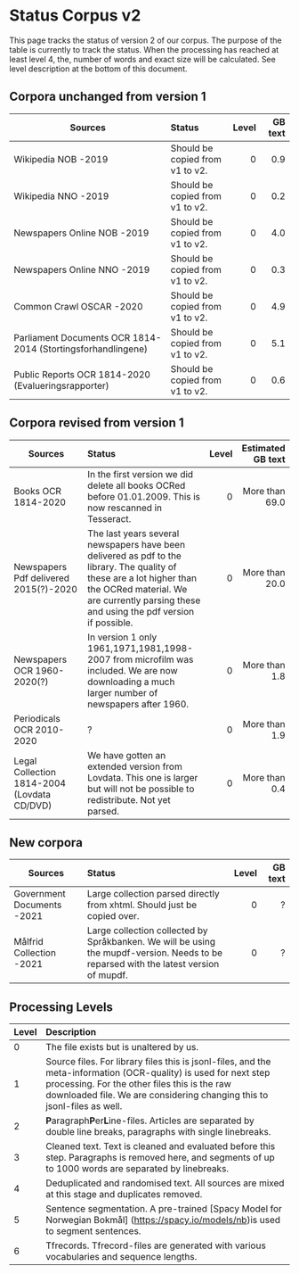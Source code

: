 # Status Corpus v2
This page tracks the status of version 2 of our corpus. The purpose of the table is currently to track the status. When the processing has reached at least level 4, the, number of words and exact size will be calculated. See level description at the bottom of this document.


## Corpora unchanged from version 1
| Sources  |   Status | Level | GB text |
| -------- |   :-----|   -----:| -----:|
| Wikipedia NOB -2019  | Should be copied from v1 to v2.| 0| 0.9 |
| Wikipedia NNO -2019 | Should be copied from v1 to v2. | 0 | 0.2 |
| Newspapers Online NOB -2019 | Should be copied from v1 to v2.| 0 | 4.0 |
| Newspapers Online NNO -2019 |  Should be copied from v1 to v2.| 0 | 0.3 |
| Common Crawl OSCAR -2020 |  Should be copied from v1 to v2. | 0 | 4.9 |
| Parliament Documents OCR 1814-2014 (Stortingsforhandlingene)  |  Should be copied from v1 to v2. | 0 | 5.1 |
| Public Reports OCR 1814-2020 (Evalueringsrapporter) |  Should be copied from v1 to v2. |0 | 0.6 |



## Corpora revised from version 1
| Sources  |   Status | Level | Estimated GB text |
| -------- |   :-----|   -----:| -----:|
| Books OCR 1814-2020| In the first version we did delete all books OCRed before 01.01.2009. This is now rescanned in Tesseract.  | 0| More than 69.0 |
| Newspapers Pdf delivered 2015(?)-2020| The last years several newspapers have been delivered as pdf to the library. The quality of these are a lot higher than the OCRed material. We are currently parsing these and using the pdf version if possible.| 0 | More than 20.0 |
| Newspapers OCR 1960-2020(?)|  In version 1 only 1961,1971,1981,1998-2007 from microfilm was included. We are now downloading a much larger number of newspapers after 1960.| 0| More than 1.8 |
| Periodicals OCR 2010-2020 |  ?|0 | More than 1.9 |
| Legal Collection 1814-2004 (Lovdata CD/DVD) |  We have gotten an extended version from Lovdata. This one is larger but will not be possible to redistribute. Not yet parsed. | 0| More than 0.4|


## New corpora
| Sources  |   Status | Level | GB text |
| -------- |   :-----|   -----:| -----:|
| Government Documents -2021  | Large collection parsed directly from xhtml. Should just be copied over.| 0| ? |
| Målfrid Collection -2021  | Large collection collected by Språkbanken. We will be using the mupdf-version. Needs to be reparsed with the latest version of mupdf.| 0| ? |




## Processing Levels
| Level  |   Description |
| -------- |   :-----|
| 0 | The file exists but is unaltered by us. |
| 1 | Source files. For library files this is jsonl-files, and the meta-information (OCR-quality) is used for next step processing. For the other files this is the raw downloaded file. We are considering changing this to jsonl-files as well.|
| 2 | **P**aragraph**P**er**L**ine-files. Articles are separated by double line breaks, paragraphs with single linebreaks.|
| 3 | Cleaned text. Text is cleaned and evaluated before this step. Paragraphs is removed here, and segments of up to 1000 words are separated by linebreaks.|
| 4 | Deduplicated and randomised text. All sources are mixed at this stage and duplicates removed.|
| 5 | Sentence segmentation. A pre-trained [Spacy Model for Norwegian Bokmål] (https://spacy.io/models/nb)is used to segment sentences.|
| 6 | Tfrecords. Tfrecord-files are generated with various vocabularies and sequence lengths.|


